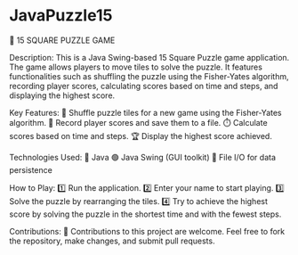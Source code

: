# JavaPuzzle15





🧩 15 SQUARE PUZZLE GAME

Description: This is a Java Swing-based 15 Square Puzzle game application. The game allows players to move tiles to solve the puzzle. It features functionalities such as shuffling the puzzle using the Fisher-Yates algorithm, recording player scores, calculating scores based on time and steps, and displaying the highest score.

Key Features: 🔄 Shuffle puzzle tiles for a new game using the Fisher-Yates algorithm. 📝 Record player scores and save them to a file. ⏱️ Calculate scores based on time and steps. 🏆 Display the highest score achieved.

Technologies Used: 🔵 Java 🟢 Java Swing (GUI toolkit) 📄 File I/O for data persistence

How to Play: 1️⃣ Run the application. 2️⃣ Enter your name to start playing. 3️⃣ Solve the puzzle by rearranging the tiles. 4️⃣ Try to achieve the highest score by solving the puzzle in the shortest time and with the fewest steps.

Contributions: 🙌 Contributions to this project are welcome. Feel free to fork the repository, make changes, and submit pull requests.
